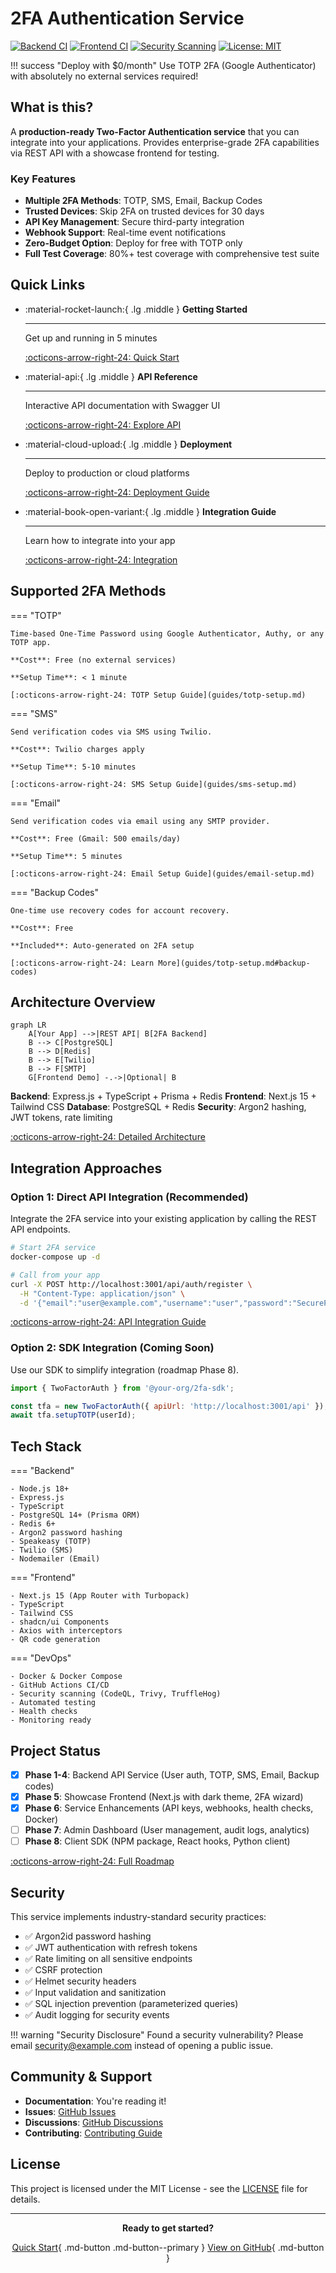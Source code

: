 # 2FA Authentication Service

[![Backend CI](https://github.com/your-org/2fa/actions/workflows/backend-ci.yml/badge.svg)](https://github.com/your-org/2fa/actions/workflows/backend-ci.yml)
[![Frontend CI](https://github.com/your-org/2fa/actions/workflows/frontend-ci.yml/badge.svg)](https://github.com/your-org/2fa/actions/workflows/frontend-ci.yml)
[![Security Scanning](https://github.com/your-org/2fa/actions/workflows/security.yml/badge.svg)](https://github.com/your-org/2fa/actions/workflows/security.yml)
[![License: MIT](https://img.shields.io/badge/License-MIT-blue.svg)](LICENSE)

!!! success "Deploy with $0/month"
    Use TOTP 2FA (Google Authenticator) with absolutely no external services required!

## What is this?

A **production-ready Two-Factor Authentication service** that you can integrate into your applications. Provides enterprise-grade 2FA capabilities via REST API with a showcase frontend for testing.

### Key Features

- **Multiple 2FA Methods**: TOTP, SMS, Email, Backup Codes
- **Trusted Devices**: Skip 2FA on trusted devices for 30 days
- **API Key Management**: Secure third-party integration
- **Webhook Support**: Real-time event notifications
- **Zero-Budget Option**: Deploy for free with TOTP only
- **Full Test Coverage**: 80%+ test coverage with comprehensive test suite

## Quick Links

<div class="grid cards" markdown>

-   :material-rocket-launch:{ .lg .middle } __Getting Started__

    ---

    Get up and running in 5 minutes

    [:octicons-arrow-right-24: Quick Start](getting-started/quick-start.md)

-   :material-api:{ .lg .middle } __API Reference__

    ---

    Interactive API documentation with Swagger UI

    [:octicons-arrow-right-24: Explore API](api/index.md)

-   :material-cloud-upload:{ .lg .middle } __Deployment__

    ---

    Deploy to production or cloud platforms

    [:octicons-arrow-right-24: Deployment Guide](deployment/docker.md)

-   :material-book-open-variant:{ .lg .middle } __Integration Guide__

    ---

    Learn how to integrate into your app

    [:octicons-arrow-right-24: Integration](guides/integration.md)

</div>

## Supported 2FA Methods

=== "TOTP"

    Time-based One-Time Password using Google Authenticator, Authy, or any TOTP app.

    **Cost**: Free (no external services)

    **Setup Time**: < 1 minute

    [:octicons-arrow-right-24: TOTP Setup Guide](guides/totp-setup.md)

=== "SMS"

    Send verification codes via SMS using Twilio.

    **Cost**: Twilio charges apply

    **Setup Time**: 5-10 minutes

    [:octicons-arrow-right-24: SMS Setup Guide](guides/sms-setup.md)

=== "Email"

    Send verification codes via email using any SMTP provider.

    **Cost**: Free (Gmail: 500 emails/day)

    **Setup Time**: 5 minutes

    [:octicons-arrow-right-24: Email Setup Guide](guides/email-setup.md)

=== "Backup Codes"

    One-time use recovery codes for account recovery.

    **Cost**: Free

    **Included**: Auto-generated on 2FA setup

    [:octicons-arrow-right-24: Learn More](guides/totp-setup.md#backup-codes)

## Architecture Overview

```mermaid
graph LR
    A[Your App] -->|REST API| B[2FA Backend]
    B --> C[PostgreSQL]
    B --> D[Redis]
    B --> E[Twilio]
    B --> F[SMTP]
    G[Frontend Demo] -.->|Optional| B
```

**Backend**: Express.js + TypeScript + Prisma + Redis
**Frontend**: Next.js 15 + Tailwind CSS
**Database**: PostgreSQL + Redis
**Security**: Argon2 hashing, JWT tokens, rate limiting

[:octicons-arrow-right-24: Detailed Architecture](architecture/overview.md)

## Integration Approaches

### Option 1: Direct API Integration (Recommended)

Integrate the 2FA service into your existing application by calling the REST API endpoints.

```bash
# Start 2FA service
docker-compose up -d

# Call from your app
curl -X POST http://localhost:3001/api/auth/register \
  -H "Content-Type: application/json" \
  -d '{"email":"user@example.com","username":"user","password":"SecurePass123!"}'
```

[:octicons-arrow-right-24: API Integration Guide](guides/integration.md)

### Option 2: SDK Integration (Coming Soon)

Use our SDK to simplify integration (roadmap Phase 8).

```javascript
import { TwoFactorAuth } from '@your-org/2fa-sdk';

const tfa = new TwoFactorAuth({ apiUrl: 'http://localhost:3001/api' });
await tfa.setupTOTP(userId);
```

## Tech Stack

<div class="grid" markdown>

=== "Backend"

    - Node.js 18+
    - Express.js
    - TypeScript
    - PostgreSQL 14+ (Prisma ORM)
    - Redis 6+
    - Argon2 password hashing
    - Speakeasy (TOTP)
    - Twilio (SMS)
    - Nodemailer (Email)

=== "Frontend"

    - Next.js 15 (App Router with Turbopack)
    - TypeScript
    - Tailwind CSS
    - shadcn/ui Components
    - Axios with interceptors
    - QR code generation

=== "DevOps"

    - Docker & Docker Compose
    - GitHub Actions CI/CD
    - Security scanning (CodeQL, Trivy, TruffleHog)
    - Automated testing
    - Health checks
    - Monitoring ready

</div>

## Project Status

- [x] **Phase 1-4**: Backend API Service (User auth, TOTP, SMS, Email, Backup codes)
- [x] **Phase 5**: Showcase Frontend (Next.js with dark theme, 2FA wizard)
- [x] **Phase 6**: Service Enhancements (API keys, webhooks, health checks, Docker)
- [ ] **Phase 7**: Admin Dashboard (User management, audit logs, analytics)
- [ ] **Phase 8**: Client SDK (NPM package, React hooks, Python client)

[:octicons-arrow-right-24: Full Roadmap](changelog.md)

## Security

This service implements industry-standard security practices:

- ✅ Argon2id password hashing
- ✅ JWT authentication with refresh tokens
- ✅ Rate limiting on all sensitive endpoints
- ✅ CSRF protection
- ✅ Helmet security headers
- ✅ Input validation and sanitization
- ✅ SQL injection prevention (parameterized queries)
- ✅ Audit logging for security events

!!! warning "Security Disclosure"
    Found a security vulnerability? Please email security@example.com instead of opening a public issue.

## Community & Support

- **Documentation**: You're reading it!
- **Issues**: [GitHub Issues](https://github.com/your-org/2fa/issues)
- **Discussions**: [GitHub Discussions](https://github.com/your-org/2fa/discussions)
- **Contributing**: [Contributing Guide](development/contributing.md)

## License

This project is licensed under the MIT License - see the [LICENSE](https://github.com/your-org/2fa/blob/main/LICENSE) file for details.

---

<div align="center">

**Ready to get started?**

[Quick Start](getting-started/quick-start.md){ .md-button .md-button--primary }
[View on GitHub](https://github.com/your-org/2fa){ .md-button }

</div>
